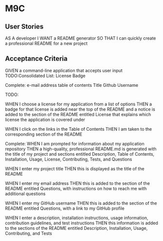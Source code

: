 # M9C

## User Stories

AS A developer
I WANT a README generator
SO THAT I can quickly create a professional README for a new project

## Acceptance Criteria

GIVEN a command-line application that accepts user input
TODO:Consolidated List:
License Badge

Complete:
e-mail address
table of contents
Title
Github Username


TODO:

WHEN I choose a license for my application from a list of options
THEN a badge for that license is added near the top of the README and a notice is added to the section of the README entitled License that explains which license the application is covered under

WHEN I click on the links in the Table of Contents
THEN I am taken to the corresponding section of the README

Complete:
WHEN I am prompted for information about my application repository
THEN a high-quality, professional README.md is generated with the title of my project and sections entitled Description, Table of Contents, Installation, Usage, License, Contributing, Tests, and Questions

WHEN I enter my project title
THEN this is displayed as the title of the README

WHEN I enter my email address
THEN this is added to the section of the README entitled Questions, with instructions on how to reach me with additional questions

WHEN I enter my GitHub username
THEN this is added to the section of the README entitled Questions, with a link to my GitHub profile

WHEN I enter a description, installation instructions, usage information, contribution guidelines, and test instructions
THEN this information is added to the sections of the README entitled Description, Installation, Usage, Contributing, and Tests
